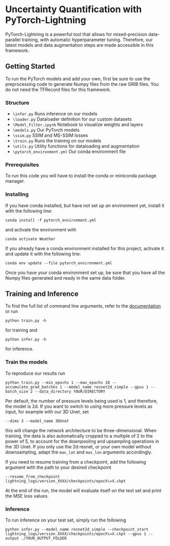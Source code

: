 # Uncertainty Quantification with PyTorch-Lightning

PyTorch-Lightning is a powerful tool that allows for mixed-precision data-parallel training, with automatic hyperparameter tuning.
Therefore, our latest models and data augmentation steps are made accessible in this framework.

## Getting Started

To run the PyTorch models and add your own, first be sure to use the preprocessing code to generate Numpy files from the raw GRIB files.
You do not need the TFRecord files for this framework.

### Structure

- `\infer.py` Runs inference on our models
- `\loader.py` Dataloader definition for our custom datasets
- `\Model_Filter.ipynb` Notebook to visualize weights and layers
- `\models.py` Our PyTorch models
- `\ssim.py` SSIM and MS-SSIM losses
- `\train.py` Runs the training on our models
- `\utils.py` Utility functions for dataloading and augmentation
- `\pytorch_environment.yml` Our conda environment file

### Prerequisites

To run this code you will have to install the conda or miniconda package manager.

### Installing

If you have conda installed, but have not set up an environment yet, install it with the following line:

```
conda install -f pytorch_environment.yml
```
and activate the environment with
```
conda activate Weather
```


If you already have a conda environment installed for this project, activate it and update it with the following line:
```
conda env update --file pytorch_environment.yml
```

Once you have your conda environment set up, be sure that you have all the Numpy files generated and ready in the same data folder.


## Training and Inference

To find the full list of command line arguments, refer to the [documentation](https://pytorch-lightning.readthedocs.io/en/latest/trainer.html#trainer-class-api) or run
```
python train.py -h
```
for training and
```
python infer.py -h
```
for inference.

### Train the models

To reproduce our results run

```
python train.py --min_epochs 1 --max_epochs 10 --accumulate_grad_batches 1 --model_name resnet2d_simple --gpus 1 --batch_size 2 --data_directory YOUR/DIRECTORY
```
Per default, the number of pressure levels being used is 1, and therefore, the model is 2d. If you want to switch to using more pressure levels as input, for example with our 3D Unet, set
```
--dims 3 --model_name 3DUnet
```
this will change the network architecture to be three-dimensional. 
When training, the data is also automatically cropped to a multiple of 2 to the power of 5, to account for the downpooling and upsampling operations in the 3D Unet. If you only use the 2d resnet, or your own model without downsampling, adapt the `max_lat` and `max_lon` arguments accordingly.

If you need to resume training from a checkpoint, add the following argument with the path to your desired checkpoint
```
--resume_from_checkpoint lightning_logs/version_XXXX/checkpoints/epoch\=X.ckpt
```

At the end of the run, the model will evaluate itself on the test set and print the MSE loss values.

### Inference

To run inference on your test set, simply run the following

```
python infer.py --model_name resnet2d_simple --checkpoint_start lightning_logs/version_XXXX/checkpoints/epoch\=X.ckpt --gpus 1 --output ./YOUR_OUTPUT_FOLDER
```

